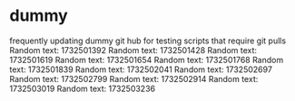 # dummy
frequently updating dummy git hub for testing scripts that require git pulls
Random text: 1732501392
Random text: 1732501428
Random text: 1732501619
Random text: 1732501654
Random text: 1732501768
Random text: 1732501839
Random text: 1732502041
Random text: 1732502697
Random text: 1732502799
Random text: 1732502914
Random text: 1732503019
Random text: 1732503236
